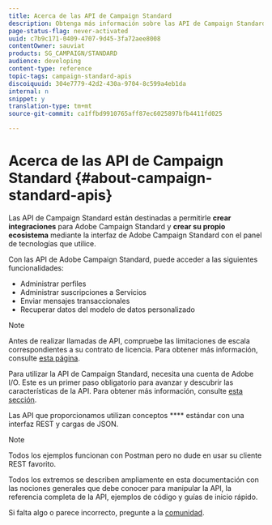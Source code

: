 ```yaml
---
title: Acerca de las API de Campaign Standard
description: Obtenga más información sobre las API de Campaign Standard.
page-status-flag: never-activated
uuid: c7b9c171-0409-4707-9d45-3fa72aee8008
contentOwner: sauviat
products: SG_CAMPAIGN/STANDARD
audience: developing
content-type: reference
topic-tags: campaign-standard-apis
discoiquuid: 304e7779-42d2-430a-9704-8c599a4eb1da
internal: n
snippet: y
translation-type: tm+mt
source-git-commit: ca1ffbd9910765aff87ec6025897bfb4411fd025

---
```



# Acerca de las API de Campaign Standard {#about-campaign-standard-apis}

Las API de Campaign Standard están destinadas a permitirle **crear integraciones** para Adobe Campaign Standard y **crear su propio ecosistema** mediante la interfaz de Adobe Campaign Standard con el panel de tecnologías que utilice.

Con las API de Adobe Campaign Standard, puede acceder a las siguientes funcionalidades:

* Administrar perfiles
* Administrar suscripciones a Servicios
* Enviar mensajes transaccionales
* Recuperar datos del modelo de datos personalizado

>[!NOTE]
>
>Antes de realizar llamadas de API, compruebe las limitaciones de escala correspondientes a su contrato de licencia. Para obtener más información, consulte [esta página](https://helpx.adobe.com/legal/product-descriptions/campaign-standard.html#ITInfrastructureResourcesbyActiveProfilesTiers).

Para utilizar la API de Campaign Standard, necesita una cuenta de Adobe I/O. Este es un primer paso obligatorio para avanzar y descubrir las características de la API.
Para obtener más información, consulte [esta sección](../../api/using/setting-up-api-access.md).

Las API que proporcionamos utilizan conceptos **** estándar con una interfaz REST y cargas de JSON.

>[!NOTE]
>
>Todos los ejemplos funcionan con Postman pero no dude en usar su cliente REST favorito.

Todos los extremos se describen ampliamente en esta documentación con las nociones generales que debe conocer para manipular la API, la referencia completa de la API, ejemplos de código y guías de inicio rápido.

Si falta algo o parece incorrecto, pregunte a la [comunidad](https://help-forums.adobe.com/content/adobeforums/en/campaign-forum/adobe-campaign.html).